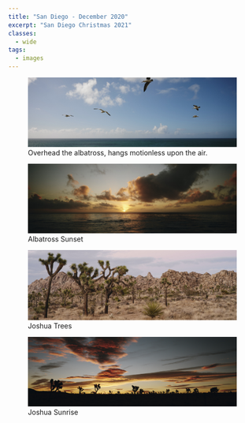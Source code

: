 ```yaml
---
title: "San Diego - December 2020"
excerpt: "San Diego Christmas 2021"
classes:
  - wide
tags: 
  - images
---
```


<figure>
	<a href="/assets/images/20121225-sandiego/DSCF2426.jpg"><img src="/assets/images/20121225-sandiego/DSCF2426.jpg"></a>
	<figcaption>Overhead the albatross, hangs motionless upon the air.</figcaption>
</figure>

<figure>
	<a href="/assets/images/20121225-sandiego/DSCF2453.jpg"><img src="/assets/images/20121225-sandiego/DSCF2453.jpg"></a>
	<figcaption>Albatross Sunset</figcaption>
</figure>

<figure>
	<a href="/assets/images/20121225-sandiego/DSCF2580.jpg"><img src="/assets/images/20121225-sandiego/DSCF2580.jpg"></a>
	<figcaption>Joshua Trees</figcaption>
</figure>

<figure>
	<a href="/assets/images/20121225-sandiego/DSCF2609.jpg"><img src="/assets/images/20121225-sandiego/DSCF2609.jpg"></a>
	<figcaption>Joshua Sunrise</figcaption>
</figure>

